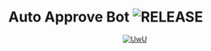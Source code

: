 # Auto Approve Bot  <img src="https://telegra.ph/file/4a78c083c3a8120c78b4f.jpg?color=black&logo=github&logoColor=black&style=social" alt="RELEASE">




<p align="center">
  <a href="https://github.com/Hussainzzz"><img src="http://readme-typing-svg.herokuapp.com?color=00FF00&center=true&vCenter=true&multiline=false&lines=HI!+I+AM+A+Auto+Approve+BOT+WITH;FORK+ME+AND+DEPLOY+NOW😼;SUPPORT+US+BY+GIVING+A+STAR⭐;Developed+By+HUZAIN+AND+MOVIE+HUB+BOTS" alt="UwU">
</p>

